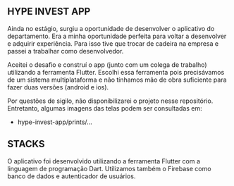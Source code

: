 ## HYPE INVEST APP

Ainda no estágio, surgiu a oportunidade de desenvolver o aplicativo do departamento. Era a minha oportunidade perfeita para voltar a desenvolver e adquirir experiência. Para isso tive que trocar de cadeira na empresa e passei a trabalhar como desenvolvedor.

Aceitei o desafio e construí o app (junto com um colega de trabalho) utilizando a ferramenta Flutter. Escolhi essa ferramenta pois precisávamos de um sistema multiplataforma e não tínhamos mão de obra suficiente para fazer duas versões (android e ios). 

Por questões de sigilo, não disponibilizarei o projeto nesse repositório. Entretanto, algumas imagens das telas podem ser consultadas
em: 
- hype-invest-app/prints/...

## STACKS

O aplicativo foi desenvolvido utilizando a ferramenta Flutter com a linguagem de programação Dart. 
Utilizamos também o Firebase como banco de dados e autenticador de usuários.